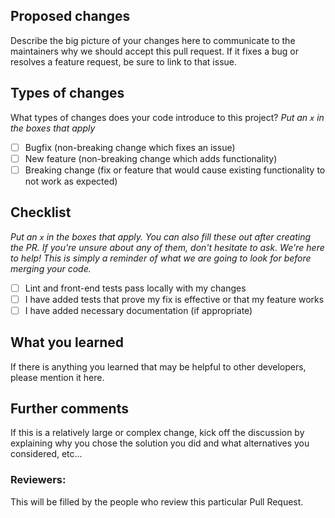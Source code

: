 ## Proposed changes

Describe the big picture of your changes here to communicate to the maintainers why we should accept this pull request. If it fixes a bug or resolves a feature request, be sure to link to that issue.

## Types of changes

What types of changes does your code introduce to this project?
_Put an `x` in the boxes that apply_

- [ ] Bugfix (non-breaking change which fixes an issue)
- [ ] New feature (non-breaking change which adds functionality)
- [ ] Breaking change (fix or feature that would cause existing functionality to not work as expected)

## Checklist

_Put an `x` in the boxes that apply. You can also fill these out after creating the PR. If you're unsure about any of them, don't hesitate to ask. We're here to help! This is simply a reminder of what we are going to look for before merging your code._

- [ ] Lint and front-end tests pass locally with my changes
- [ ] I have added tests that prove my fix is effective or that my feature works
- [ ] I have added necessary documentation (if appropriate)

## What you learned

If there is anything you learned that may be helpful to other developers, please mention it here.

## Further comments

If this is a relatively large or complex change, kick off the discussion by explaining why you chose the solution you did and what alternatives you considered, etc...

### Reviewers: 

This will be filled by the people who review this particular Pull Request.
